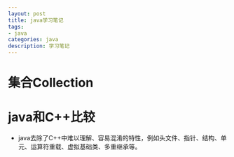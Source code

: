 ```yaml
---
layout: post
title: java学习笔记
tags:
- java
categories: java
description: 学习笔记
---
```

# 集合Collection
# java和C++比较
* java去除了C++中难以理解、容易混淆的特性，例如头文件、指针、结构、单元、运算符重载、虚拟基础类、多重继承等。
